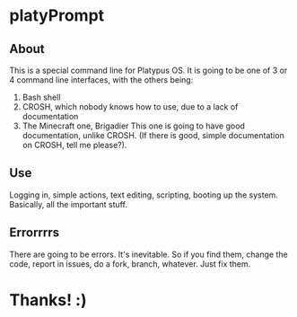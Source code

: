 # platyPrompt

## About

This is a special command line for Platypus OS. It is going to be one of 3 or 4 command line interfaces, with the others being:

  1. Bash shell
  2. CROSH, which nobody knows how to use, due to a lack of documentation
  3. The Minecraft one, Brigadier
This one is going to have good documentation, unlike CROSH. (If there is good, simple documentation on CROSH, tell me please?).

## Use

Logging in, simple actions, text editing, scripting, booting up the system. Basically, all the important stuff.

## Errorrrrs

There are going to be errors. It's inevitable. So if you find them, change the code, report in issues, do a fork, branch, whatever. Just fix them. 
# Thanks! :)

